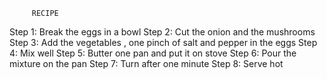          RECIPE 

Step 1: Break the eggs in a bowl
Step 2: Cut the onion and the mushrooms
Step 3: Add the vegetables , one pinch of salt and pepper in the eggs 
Step 4: Mix well 
Step 5: Butter one pan and put it on stove 
Step 6: Pour the mixture on the pan 
Step 7: Turn after one minute 
Step 8: Serve hot 